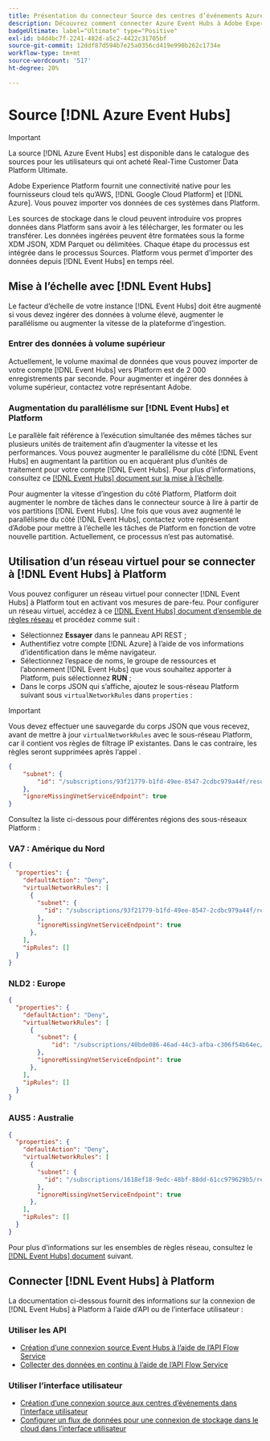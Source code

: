 ```yaml
---
title: Présentation du connecteur Source des centres d’événements Azure
description: Découvrez comment connecter Azure Event Hubs à Adobe Experience Platform à l’aide d’API ou de l’interface utilisateur.
badgeUltimate: label="Ultimate" type="Positive"
exl-id: b4d4bc7f-2241-482d-a5c2-4422c31705bf
source-git-commit: 12ddf87d594b7e25a0356cd419e990b262c1734e
workflow-type: tm+mt
source-wordcount: '517'
ht-degree: 20%

---
```


# Source [!DNL Azure Event Hubs]

>[!IMPORTANT]
>
>La source [!DNL Azure Event Hubs] est disponible dans le catalogue des sources pour les utilisateurs qui ont acheté Real-Time Customer Data Platform Ultimate.

Adobe Experience Platform fournit une connectivité native pour les fournisseurs cloud tels qu’AWS, [!DNL Google Cloud Platform] et [!DNL Azure]. Vous pouvez importer vos données de ces systèmes dans Platform.

Les sources de stockage dans le cloud peuvent introduire vos propres données dans Platform sans avoir à les télécharger, les formater ou les transférer. Les données ingérées peuvent être formatées sous la forme XDM JSON, XDM Parquet ou délimitées. Chaque étape du processus est intégrée dans le processus Sources. Platform vous permet d’importer des données depuis [!DNL Event Hubs] en temps réel.

## Mise à l’échelle avec [!DNL Event Hubs]

Le facteur d’échelle de votre instance [!DNL Event Hubs] doit être augmenté si vous devez ingérer des données à volume élevé, augmenter le parallélisme ou augmenter la vitesse de la plateforme d’ingestion.

### Entrer des données à volume supérieur

Actuellement, le volume maximal de données que vous pouvez importer de votre compte [!DNL Event Hubs] vers Platform est de 2 000 enregistrements par seconde. Pour augmenter et ingérer des données à volume supérieur, contactez votre représentant Adobe.

### Augmentation du parallélisme sur [!DNL Event Hubs] et Platform

Le parallèle fait référence à l’exécution simultanée des mêmes tâches sur plusieurs unités de traitement afin d’augmenter la vitesse et les performances. Vous pouvez augmenter le parallélisme du côté [!DNL Event Hubs] en augmentant la partition ou en acquérant plus d’unités de traitement pour votre compte [!DNL Event Hubs]. Pour plus d’informations, consultez ce [[!DNL Event Hubs] document sur la mise à l’échelle](https://docs.microsoft.com/en-us/azure/event-hubs/event-hubs-scalability).

Pour augmenter la vitesse d’ingestion du côté Platform, Platform doit augmenter le nombre de tâches dans le connecteur source à lire à partir de vos partitions [!DNL Event Hubs]. Une fois que vous avez augmenté le parallélisme du côté [!DNL Event Hubs], contactez votre représentant d’Adobe pour mettre à l’échelle les tâches de Platform en fonction de votre nouvelle partition. Actuellement, ce processus n’est pas automatisé.

## Utilisation d’un réseau virtuel pour se connecter à [!DNL Event Hubs] à Platform

Vous pouvez configurer un réseau virtuel pour connecter [!DNL Event Hubs] à Platform tout en activant vos mesures de pare-feu. Pour configurer un réseau virtuel, accédez à ce [[!DNL Event Hubs] document d’ensemble de règles réseau](https://learn.microsoft.com/en-us/azure/event-hubs/network-security) et procédez comme suit :

* Sélectionnez **Essayer** dans le panneau API REST ;
* Authentifiez votre compte [!DNL Azure] à l’aide de vos informations d’identification dans le même navigateur.
* Sélectionnez l’espace de noms, le groupe de ressources et l’abonnement [!DNL Event Hubs] que vous souhaitez apporter à Platform, puis sélectionnez **RUN** ;
* Dans le corps JSON qui s’affiche, ajoutez le sous-réseau Platform suivant sous `virtualNetworkRules` dans `properties` :


>[!IMPORTANT]
>
>Vous devez effectuer une sauvegarde du corps JSON que vous recevez, avant de mettre à jour `virtualNetworkRules` avec le sous-réseau Platform, car il contient vos règles de filtrage IP existantes. Dans le cas contraire, les règles seront supprimées après l’appel .


```json
{
    "subnet": {
        "id": "/subscriptions/93f21779-b1fd-49ee-8547-2cdbc979a44f/resourceGroups/ethos_12_prod_va7_network/providers/Microsoft.Network/virtualNetworks/ethos_12_prod_va7_network_10_19_144_0_22/subnets/ethos_12_prod_va7_network_10_19_144_0_22"
    },
    "ignoreMissingVnetServiceEndpoint": true
}
```

Consultez la liste ci-dessous pour différentes régions des sous-réseaux Platform :

### VA7 : Amérique du Nord

```json
{
  "properties": {
    "defaultAction": "Deny",
    "virtualNetworkRules": [
      {
        "subnet": {
          "id": "/subscriptions/93f21779-b1fd-49ee-8547-2cdbc979a44f/resourceGroups/ethos_12_prod_va7_network/providers/Microsoft.Network/virtualNetworks/ethos_12_prod_va7_network_10_19_144_0_22/subnets/ethos_12_prod_va7_network_10_19_144_0_22"
        },
        "ignoreMissingVnetServiceEndpoint": true
      },
    ],
    "ipRules": []
  }
}
```

### NLD2 : Europe

```json
{
  "properties": {
    "defaultAction": "Deny",
    "virtualNetworkRules": [
      {
        "subnet": {
            "id": "/subscriptions/40bde086-46ad-44c3-afba-c306f54b64ec/resourceGroups/ethos_12_prod_nld2_network/providers/Microsoft.Network/virtualNetworks/ethos_12_prod_nld2-vnet/subnets/ethos_12_prod_nld2_network_10_20_40_0_23"
        }, 
        "ignoreMissingVnetServiceEndpoint": true
      },
    ],
    "ipRules": []
  }
}
```

### AUS5 : Australie

```json
{
  "properties": {
    "defaultAction": "Deny",
    "virtualNetworkRules": [
      {
        "subnet": {
          "id": "/subscriptions/1618ef18-9edc-48bf-88dd-61cc979629b5/resourceGroups/ethos_12_prod_aus5_network/providers/Microsoft.Network/virtualNetworks/ethos_12_prod_aus5-vnet/subnets/ethos_12_prod_aus5_network_10_21_116_0_22"
        },
        "ignoreMissingVnetServiceEndpoint": true
      },
    ],
    "ipRules": []
  }
}
```

Pour plus d’informations sur les ensembles de règles réseau, consultez le [[!DNL Event Hubs] document](https://learn.microsoft.com/en-us/azure/event-hubs/network-security) suivant.

## Connecter [!DNL Event Hubs] à Platform

La documentation ci-dessous fournit des informations sur la connexion de [!DNL Event Hubs] à Platform à l’aide d’API ou de l’interface utilisateur :

### Utiliser les API

* [Création d’une connexion source Event Hubs à l’aide de l’API Flow Service](../../tutorials/api/create/cloud-storage/eventhub.md)
* [Collecter des données en continu à l’aide de l’API Flow Service](../../tutorials/api/collect/streaming.md)

### Utiliser l’interface utilisateur

* [Création d’une connexion source aux centres d’événements dans l’interface utilisateur](../../tutorials/ui/create/cloud-storage/eventhub.md)
* [Configurer un flux de données pour une connexion de stockage dans le cloud dans l’interface utilisateur](../../tutorials/ui/dataflow/streaming/cloud-storage-streaming.md)
